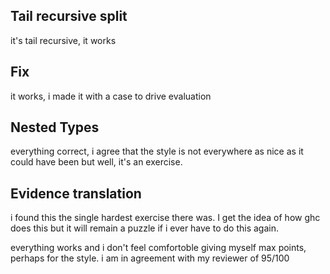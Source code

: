 ## Tail recursive split
it's tail recursive, it works

## Fix
it works, i made it with a case to drive evaluation

## Nested Types
everything correct, i agree that the style is not everywhere as nice as it could
have been but well, it's an exercise.

## Evidence translation
i found this the single hardest exercise there was. I get the idea of how ghc
does this but it will remain a puzzle if i ever have to do this again.

everything works and i don't feel comfortoble giving myself max points, perhaps
for the style. i am in agreement with my reviewer of 95/100
